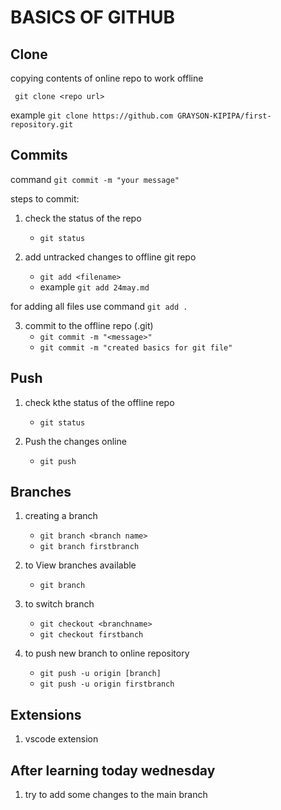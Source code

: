 # BASICS OF GITHUB

## Clone
copying contents of online repo to work offline

` git clone <repo url>`

example `git clone https://github.com GRAYSON-KIPIPA/first-repository.git`


## Commits

command ` git commit -m "your message" `


steps to commit:
1. check the status of the repo
    - `git status`

1. add untracked changes to offline git repo
    - `git add <filename>`
    - example `git add 24may.md`


for adding all files use command `git add .`


3. commit to the offline repo (.git)
    - `git commit -m "<message>" `
    - `git commit -m "created basics for git file"`



## Push
1. check kthe status of the offline repo
    - `git status`


2. Push the changes online
    - `git push`

## Branches
1. creating a branch
    - `git branch <branch name>`
    - `git branch firstbranch`

2. to View branches available
    - `git branch`

3. to switch branch
    - `git checkout <branchname>`
    - `git checkout firstbanch`

4. to push new branch to online repository
    - `git push -u origin [branch] `
    - `git push -u origin firstbranch`

## Extensions
1. vscode extension

## After learning today wednesday

1. try to add some changes to the main branch
